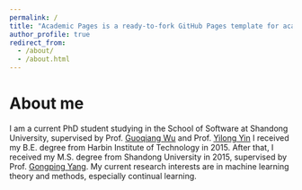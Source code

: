 ```yaml
---
permalink: /
title: "Academic Pages is a ready-to-fork GitHub Pages template for academic personal websites"
author_profile: true
redirect_from: 
  - /about/
  - /about.html
---
```


# About me

I am a current PhD student studying in the School of Software at Shandong University, supervised by Prof. [Guoqiang Wu](https://guoqiangwoodrowwu.github.io/) and Prof. [Yilong Yin](https://faculty.sdu.edu.cn/ylyin)
I received my B.E. degree from Harbin Institute of Technology in 2015.
After that, I received my M.S. degree from Shandong University in 2015, supervised by Prof. [Gongping Yang](https://faculty.sdu.edu.cn/gpyang/zh_CN/index.htm).
My current research interests are in machine learning theory and methods, especially continual learning.